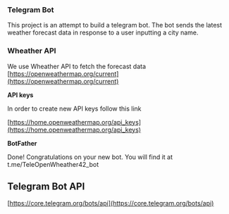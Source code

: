 ### Telegram Bot

This project is an attempt to build a telegram bot. The bot sends the latest weather forecast data in response to a user inputting a city name.

### Wheather API

We use Wheather API to fetch the forecast data [https://openweathermap.org/current](https://openweathermap.org/current)

**API keys**

In order to create new API keys follow this link

[https://home.openweathermap.org/api_keys](https://home.openweathermap.org/api_keys)

**BotFather**

Done! Congratulations on your new bot. You will find it at t.me/TeleOpenWheather42_bot

## Telegram Bot API

[https://core.telegram.org/bots/api](https://core.telegram.org/bots/api)
